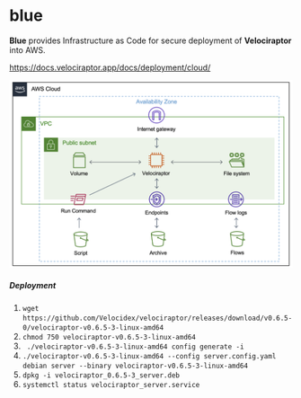 # blue

**Blue** provides Infrastructure as Code for secure deployment of **Velociraptor** into AWS.

https://docs.velociraptor.app/docs/deployment/cloud/

![Blue Velociraptor](BLUE.PNG)

##### Deployment

1. ```wget https://github.com/Velocidex/velociraptor/releases/download/v0.6.5-0/velociraptor-v0.6.5-3-linux-amd64```
2. ```chmod 750 velociraptor-v0.6.5-3-linux-amd64```
3. ``` ./velociraptor-v0.6.5-3-linux-amd64 config generate -i```
4. ```./velociraptor-v0.6.5-3-linux-amd64 --config server.config.yaml debian server --binary velociraptor-v0.6.5-3-linux-amd64```
5. ```dpkg -i velociraptor_0.6.5-3_server.deb```
6. ```systemctl status velociraptor_server.service```
